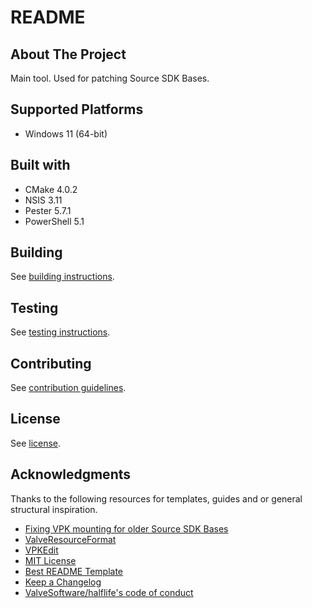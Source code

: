 # README

## About The Project

Main tool. Used for patching Source SDK Bases.

## Supported Platforms

- Windows 11 (64-bit)

## Built with

- CMake 4.0.2
- NSIS 3.11
- Pester 5.7.1
- PowerShell 5.1

## Building

See [building instructions](BUILDING.md).

## Testing

See [testing instructions](TESTING.md).

## Contributing

See [contribution guidelines](CONTRIBUTING.md).

## License

See [license](LICENSE).

## Acknowledgments

Thanks to the following resources for templates, guides and or general structural inspiration.

- [Fixing VPK mounting for older Source SDK Bases](https://developer.valvesoftware.com/wiki/Fixing_VPK_mounting_for_older_Source_SDK_Bases)
- [ValveResourceFormat](https://github.com/ValveResourceFormat)
- [VPKEdit](https://github.com/craftablescience/VPKEdit)
- [MIT License](https://en.wikipedia.org/wiki/MIT_License)
- [Best README Template](https://github.com/othneildrew/Best-README-Template)
- [Keep a Changelog](https://keepachangelog.com/)
- [ValveSoftware/halflife's code of conduct](https://github.com/ValveSoftware/halflife?tab=readme-ov-file#conduct)